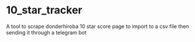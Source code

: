 # 10_star_tracker
A tool to scrape donderhiroba 10 star score page to import to a csv file then sending it through a telegram bot

